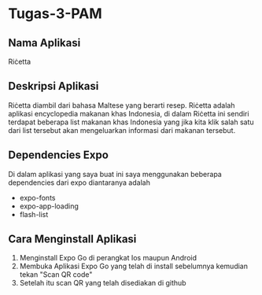 # Tugas-3-PAM
## Nama Aplikasi
Riċetta
## Deskripsi Aplikasi
Riċetta diambil dari bahasa Maltese yang berarti resep. Riċetta adalah aplikasi encyclopedia makanan khas Indonesia, di dalam Riċetta ini sendiri terdapat beberapa list makanan khas Indonesia yang jika kita klik salah satu dari list tersebut akan mengeluarkan informasi dari makanan tersebut.
## Dependencies Expo
Di dalam aplikasi yang saya buat ini saya menggunakan beberapa dependencies dari expo diantaranya adalah
- expo-fonts
- expo-app-loading
- flash-list
## Cara Menginstall Aplikasi
1. Menginstall Expo Go di perangkat Ios maupun Android
2. Membuka Aplikasi Expo Go yang telah di install sebelumnya kemudian tekan "Scan QR code"
3. Setelah itu scan QR yang telah disediakan di github
